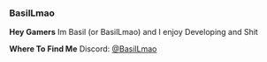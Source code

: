 ### BasilLmao

**Hey Gamers**
Im Basil (or BasilLmao) and I enjoy Developing and Shit

**Where To Find Me**
Discord: [@BasilLmao](https://discordapp.com/users/1059730375036915762)
